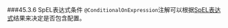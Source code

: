 ###45.3.6 SpEL表达式条件
`@ConditionalOnExpression`注解可以根据[SpEL表达式](https://docs.spring.io/spring/docs/5.0.0.RELEASE/spring-framework-reference/htmlsingle/#expressions)结果来决定是否包含配置。
